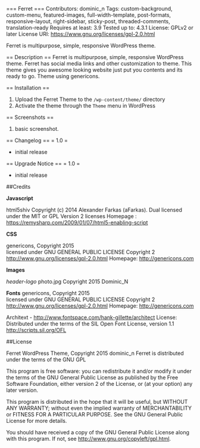 === Ferret ===
Contributors: dominic_n
Tags: custom-background, custom-menu, featured-images, full-width-template, post-formats, responsive-layout, right-sidebar, sticky-post, threaded-comments, translation-ready
Requires at least: 3.9
Tested up to: 4.3.1
License: GPLv2 or later
License URI: https://www.gnu.org/licenses/gpl-2.0.html

Ferret is multipurpose, simple, responsive WordPress theme. 

== Description ==
Ferret is multipurpose, simple, responsive WordPress theme. Ferret has social media links and other customization to theme. This theme gives you awesome looking website just put you contents and its ready to go. Theme using  genericons.

== Installation ==
1. Upload the Ferret Theme to the `/wp-content/theme/` directory
2. Activate the theme through the `Theme` menu in WordPress

== Screenshots ==
1. basic screenshot.

== Changelog ==
= 1.0 =
 * initial release

 
== Upgrade Notice ==
= 1.0 =
 * initial release

 

##Credits

**Javascript**

html5shiv  Copyright (c) 2014 Alexander Farkas (aFarkas).
Dual licensed under the MIT or GPL Version 2 licenses
Homepage : https://remysharp.com/2009/01/07/html5-enabling-script

**CSS**

genericons, Copyright 2015  
licensed under GNU GENERAL PUBLIC LICENSE  Copyright 2 http://www.gnu.org/licenses/gpl-2.0.html
Homepage:  http://genericons.com

**Images**

*header-logo*
photo.jpg	Copyright 2015 Dominic_N


**Fonts** 
genericons, Copyright 2015  
licensed under GNU GENERAL PUBLIC LICENSE  Copyright 2 http://www.gnu.org/licenses/gpl-2.0.html
Homepage:  http://genericons.com

Architext  -  http://www.fontspace.com/hank-gillette/architect
License: Distributed under the terms of the SIL Open Font License, version 1.1 	http://scripts.sil.org/OFL


##License

Ferret WordPress Theme, Copyright 2015 dominic_n
Ferret is distributed under the terms of the GNU GPL

This program is free software: you can redistribute it and/or modify
it under the terms of the GNU General Public License as published by
the Free Software Foundation, either version 2 of the License, or
(at your option) any later version.

This program is distributed in the hope that it will be useful,
but WITHOUT ANY WARRANTY; without even the implied warranty of
MERCHANTABILITY or FITNESS FOR A PARTICULAR PURPOSE.  See the
GNU General Public License for more details.

You should have received a copy of the GNU General Public License
along with this program.  If not, see http://www.gnu.org/copyleft/gpl.html.




